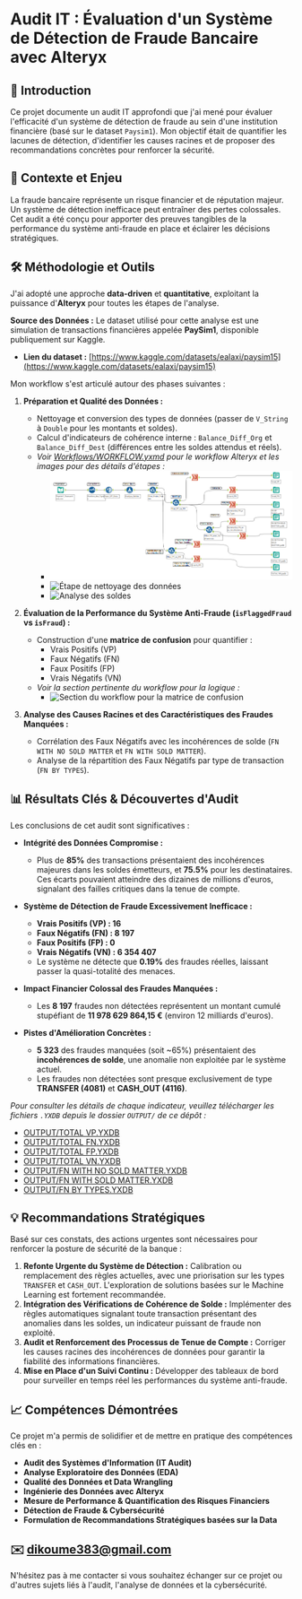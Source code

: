 # Audit IT : Évaluation d'un Système de Détection de Fraude Bancaire avec Alteryx

## 🚀 Introduction

Ce projet documente un audit IT approfondi que j'ai mené pour évaluer l'efficacité d'un système de détection de fraude au sein d'une institution financière (basé sur le dataset `Paysim1`). Mon objectif était de quantifier les lacunes de détection, d'identifier les causes racines et de proposer des recommandations concrètes pour renforcer la sécurité.

## 🎯 Contexte et Enjeu

La fraude bancaire représente un risque financier et de réputation majeur. Un système de détection inefficace peut entraîner des pertes colossales. Cet audit a été conçu pour apporter des preuves tangibles de la performance du système anti-fraude en place et éclairer les décisions stratégiques.

## 🛠️ Méthodologie et Outils

J'ai adopté une approche **data-driven** et **quantitative**, exploitant la puissance d'**Alteryx** pour toutes les étapes de l'analyse.

**Source des Données :**
Le dataset utilisé pour cette analyse est une simulation de transactions financières appelée **PaySim1**, disponible publiquement sur Kaggle.
* **Lien du dataset :** [https://www.kaggle.com/datasets/ealaxi/paysim15](https://www.kaggle.com/datasets/ealaxi/paysim15)

Mon workflow s'est articulé autour des phases suivantes :

1.  **Préparation et Qualité des Données :**
    * Nettoyage et conversion des types de données (passer de `V_String` à `Double` pour les montants et soldes).
    * Calcul d'indicateurs de cohérence interne : `Balance_Diff_Org` et `Balance_Diff_Dest` (différences entre les soldes attendus et réels).
    * *Voir [Workflows/WORKFLOW.yxmd](Workflows/WORKFLOW.yxmd) pour le workflow Alteryx et les images pour des détails d'étapes :*
        * ![Vue d'ensemble du workflow Alteryx](Images/WORKFLOW.PNG)
        * ![Étape de nettoyage des données](Images/Clean_UP_des_données.PNG)
        * ![Analyse des soldes](Images/Analyse_des_soldes.PNG)

2.  **Évaluation de la Performance du Système Anti-Fraude (`isFlaggedFraud` vs `isFraud`) :**
    * Construction d'une **matrice de confusion** pour quantifier :
        * Vrais Positifs (VP)
        * Faux Négatifs (FN)
        * Faux Positifs (FP)
        * Vrais Négatifs (VN)
    * *Voir la section pertinente du workflow pour la logique :*
        * ![Section du workflow pour la matrice de confusion](Images/image_49d290.png)

3.  **Analyse des Causes Racines et des Caractéristiques des Fraudes Manquées :**
    * Corrélation des Faux Négatifs avec les incohérences de solde (`FN WITH NO SOLD MATTER` et `FN WITH SOLD MATTER`).
    * Analyse de la répartition des Faux Négatifs par type de transaction (`FN BY TYPES`).

## 📊 Résultats Clés & Découvertes d'Audit

Les conclusions de cet audit sont significatives :

* **Intégrité des Données Compromise :**
    * Plus de **85%** des transactions présentaient des incohérences majeures dans les soldes émetteurs, et **75.5%** pour les destinataires. Ces écarts pouvaient atteindre des dizaines de millions d'euros, signalant des failles critiques dans la tenue de compte.

* **Système de Détection de Fraude Excessivement Inefficace :**
    * **Vrais Positifs (VP) : 16**
    * **Faux Négatifs (FN) : 8 197**
    * **Faux Positifs (FP) : 0**
    * **Vrais Négatifs (VN) : 6 354 407**
    * Le système ne détecte que **0.19%** des fraudes réelles, laissant passer la quasi-totalité des menaces.

* **Impact Financier Colossal des Fraudes Manquées :**
    * Les **8 197** fraudes non détectées représentent un montant cumulé stupéfiant de **11 978 629 864,15 €** (environ 12 milliards d'euros).

* **Pistes d'Amélioration Concrètes :**
    * **5 323** des fraudes manquées (soit ~65%) présentaient des **incohérences de solde**, une anomalie non exploitée par le système actuel.
    * Les fraudes non détectées sont presque exclusivement de type **TRANSFER (4081)** et **CASH_OUT (4116)**.

*Pour consulter les détails de chaque indicateur, veuillez télécharger les fichiers `.YXDB` depuis le dossier `OUTPUT/` de ce dépôt :*
* [OUTPUT/TOTAL VP.YXDB](OUTPUT/TOTAL%20VP.YXDB)
* [OUTPUT/TOTAL FN.YXDB](OUTPUT/TOTAL%20FN.YXDB)
* [OUTPUT/TOTAL FP.YXDB](OUTPUT/TOTAL%20FP.YXDB)
* [OUTPUT/TOTAL VN.YXDB](OUTPUT/TOTAL%20VN.YXDB)
* [OUTPUT/FN WITH NO SOLD MATTER.YXDB](OUTPUT/FN%20WITH%20NO%20SOLD%20MATTER.YXDB)
* [OUTPUT/FN WITH SOLD MATTER.YXDB](OUTPUT/FN%20WITH%20SOLD%20MATTER.YXDB)
* [OUTPUT/FN BY TYPES.YXDB](OUTPUT/FN%20BY%20TYPES.YXDB)

## 💡 Recommandations Stratégiques

Basé sur ces constats, des actions urgentes sont nécessaires pour renforcer la posture de sécurité de la banque :

1.  **Refonte Urgente du Système de Détection :** Calibration ou remplacement des règles actuelles, avec une priorisation sur les types `TRANSFER` et `CASH_OUT`. L'exploration de solutions basées sur le Machine Learning est fortement recommandée.
2.  **Intégration des Vérifications de Cohérence de Solde :** Implémenter des règles automatiques signalant toute transaction présentant des anomalies dans les soldes, un indicateur puissant de fraude non exploité.
3.  **Audit et Renforcement des Processus de Tenue de Compte :** Corriger les causes racines des incohérences de données pour garantir la fiabilité des informations financières.
4.  **Mise en Place d'un Suivi Continu :** Développer des tableaux de bord pour surveiller en temps réel les performances du système anti-fraude.

## 📈 Compétences Démontrées

Ce projet m'a permis de solidifier et de mettre en pratique des compétences clés en :

* **Audit des Systèmes d'Information (IT Audit)**
* **Analyse Exploratoire des Données (EDA)**
* **Qualité des Données et Data Wrangling**
* **Ingénierie des Données avec Alteryx**
* **Mesure de Performance & Quantification des Risques Financiers**
* **Détection de Fraude & Cybersécurité**
* **Formulation de Recommandations Stratégiques basées sur la Data**

## ✉️ dikoume383@gmail.com

N'hésitez pas à me contacter si vous souhaitez échanger sur ce projet ou d'autres sujets liés à l'audit, l'analyse de données et la cybersécurité.

